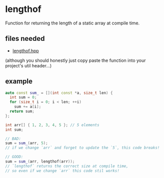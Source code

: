 # lengthof

Function for returning the length of a static array at compile time.

## files needed

- [lengthof.hpp](../include/lengthof.hpp)

(although you should honestly just copy paste the function into your project's util header...)

## example

```cpp
auto const sum_ = [](int const *a, size_t len) {
  int sum = 0;
  for (size_t i = 0; i < len; ++i)
    sum += a[i];
  return sum;
};

int arr[] { 1, 2, 3, 4, 5 }; // 5 elements
int sum;

// BAD:
sum = sum_(arr, 5);
// if we change `arr` and forget to update the `5`, this code breaks!

// GOOD:
sum = sum_(arr, lengthof(arr));
// `lengthof` returns the correct size at compile time,
// so even if we change `arr` this code stil works!
```